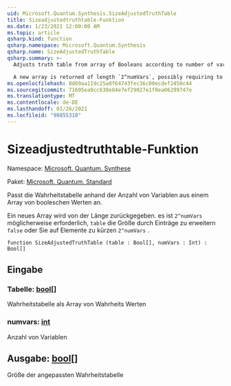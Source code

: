 ```yaml
---
uid: Microsoft.Quantum.Synthesis.SizeAdjustedTruthTable
title: Sizeadjustedtruthtable-Funktion
ms.date: 1/23/2021 12:00:00 AM
ms.topic: article
qsharp.kind: function
qsharp.namespace: Microsoft.Quantum.Synthesis
qsharp.name: SizeAdjustedTruthTable
qsharp.summary: >-
  Adjusts truth table from array of Booleans according to number of variables

  A new array is returned of length `2^numVars`, possibly requiring to extend `table`'s size with `false` entries or truncating it to `2^numVars` elements.
ms.openlocfilehash: 8d69aa119c25a0f64743fec36c00ecdef2450c44
ms.sourcegitcommit: 71605ea9cc630e84e7ef29027e1f0ea06299747e
ms.translationtype: MT
ms.contentlocale: de-DE
ms.lasthandoff: 01/26/2021
ms.locfileid: "98855318"
---
```

# <a name="sizeadjustedtruthtable-function"></a>Sizeadjustedtruthtable-Funktion

Namespace: [Microsoft. Quantum. Synthese](xref:Microsoft.Quantum.Synthesis)

Paket: [Microsoft. Quantum. Standard](https://nuget.org/packages/Microsoft.Quantum.Standard)


Passt die Wahrheitstabelle anhand der Anzahl von Variablen aus einem Array von booleschen Werten an.

Ein neues Array wird von der Länge zurückgegeben. es ist `2^numVars` möglicherweise erforderlich, `table` die Größe durch Einträge zu erweitern `false` oder Sie auf Elemente zu kürzen `2^numVars` .

```qsharp
function SizeAdjustedTruthTable (table : Bool[], numVars : Int) : Bool[]
```


## <a name="input"></a>Eingabe

### <a name="table--bool"></a>Tabelle: [bool](xref:microsoft.quantum.lang-ref.bool)[]

Wahrheitstabelle als Array von Wahrheits Werten


### <a name="numvars--int"></a>numvars: [int](xref:microsoft.quantum.lang-ref.int)

Anzahl von Variablen



## <a name="output--bool"></a>Ausgabe: [bool](xref:microsoft.quantum.lang-ref.bool)[]

Größe der angepassten Wahrheitstabelle